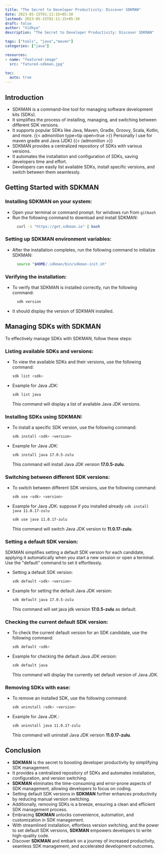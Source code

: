 ```yaml
---
title: "The Secret to Developer Productivity: Discover SDKMAN"
date: 2023-05-15T01:11:15+05:30
lastmod: 2023-05-15T01:11:15+05:30
draft: false
author: "Vidhya"
description: "The Secret to Developer Productivity: Discover SDKMAN"

tags: ["tools", "java","maven"]
categories: ["java"]

resources:
- name: "featured-image"
  src: "fatured-sdkman.jpg"

toc:
  auto: true  
---
```



## Introduction
 - SDKMAN is a command-line tool for managing software development kits (SDKs).
 - It simplifies the process of installing, managing, and switching between different SDK versions.
 - It supports popular SDKs like Java, Maven, Gradle,  Groovy, Scala, Kotlin, and more. 
 {{< admonition type=tip  open=true >}}
    Personally I use for maven gradle and Java (JDK)
 {{< /admonition >}}
 - SDKMAN provides a centralized repository of SDKs with various versions.
 - It automates the installation and configuration of SDKs, saving developers time and effort.
 - Developers can easily list available SDKs, install specific versions, and switch between them seamlessly.
## Getting Started with SDKMAN

  ### Installing SDKMAN on your system:
 - Open your terminal or command prompt. for windows run from `gitbash`
 - Run the following command to download and install SDKMAN: 
      ```sh
        curl -s "https://get.sdkman.io" | bash
      ``` 
  ### Setting up SDKMAN environment variables:
 - After the installation completes, run the following command to initialize SDKMAN:
      ```sh
        source "$HOME/.sdkman/bin/sdkman-init.sh"
      ```
  ### Verifying the installation:
 - To verify that SDKMAN is installed correctly, run the following command:
      ```sh
        sdk version
      ```
 - It should display the version of SDKMAN installed.

## Managing SDKs with SDKMAN

To effectively manage SDKs with SDKMAN, follow these steps:

### Listing available SDKs and versions:
 - To view the available SDKs and their versions, use the following command:
    ```sh
    sdk list <sdk>
    ```
 - Example for Java JDK:
    ```sh
    sdk list java
    ```
    This command will display a list of available Java JDK versions.

### Installing SDKs using SDKMAN:
 - To install a specific SDK version, use the following command:
    ```sh
    sdk install <sdk> <version>
    ```
 - Example for Java JDK:
    ```sh
    sdk install java 17.0.5-zulu
    ```    
    This command will install Java JDK version **17.0.5-zulu**.

### Switching between different SDK versions:
 - To switch between different SDK versions, use the following command:
    ```sh
    sdk use <sdk> <version>
    ```
 - Example for Java JDK: suppose if you installed already `sdk install java 11.0.17-zulu`
    ```sh
    sdk use java 11.0.17-zulu
    ```    
    This command will switch Java JDK version to **11.0.17-zulu**.

 ### Setting a default SDK version:

SDKMAN simplifies setting a default SDK version for each candidate, applying it automatically when you start a new session or open a terminal. Use the "default" command to set it effortlessly.

 - Setting a default SDK version:
    ```sh
    sdk default <sdk> <version>
    ```
 - Example for setting the default Java JDK version:
    ```sh
    sdk default java 17.0.5-zulu
    ```    
    This command will set java jdk version **17.0.5-zulu** as default.    
### Checking the current default SDK version:
 - To check the current default version for an SDK candidate, use the following command:
    ```sh
    sdk default <sdk>
    ```
 - Example for checking the default Java JDK version:
    ```sh
    sdk default java
    ```
    This command will display the currently set default version of Java JDK.

### Removing SDKs with ease:
 - To remove an installed SDK, use the following command:
    ```sh
    sdk uninstall <sdk> <version>
    ```
 - Example for Java JDK :
    ```sh
    sdk uninstall java 11.0.17-zulu

    ```
    This command will uninstall Java JDK version **11.0.17-zulu**.



## Conclusion

 - **SDKMAN** is the secret to boosting developer productivity by simplifying SDK management.
 - It provides a centralized repository of SDKs and automates installation, configuration, and version switching.
 - **SDKMAN** eliminates the time-consuming and error-prone aspects of SDK management, allowing developers to focus on coding.
 - Setting default SDK versions in **SDKMAN** further enhances productivity by reducing manual version switching.
 - Additionally, removing SDKs is a breeze, ensuring a clean and efficient SDK management process.
 - Embracing **SDKMAN** unlocks convenience, automation, and customization in SDK management.
 - With streamlined installation, effortless version switching, and the power to set default SDK versions, **SDKMAN** empowers developers to write high-quality code.
 - Discover **SDKMAN** and embark on a journey of increased productivity, seamless SDK management, and accelerated development outcomes.

